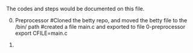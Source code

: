The codes and steps would be documented on this file.

0. Preprocessor
#Cloned the betty repo, and moved the betty file to the /bin/ path
#created a file main.c and exported to file 0-preprocessor
export CFILE=main.c

1. 
